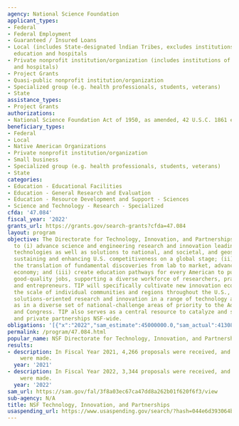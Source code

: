 ```yaml
---
agency: National Science Foundation
applicant_types:
- Federal
- Federal Employment
- Guaranteed / Insured Loans
- Local (includes State-designated lndian Tribes, excludes institutions of higher
  education and hospitals
- Private nonprofit institution/organization (includes institutions of higher education
  and hospitals)
- Project Grants
- Quasi-public nonprofit institution/organization
- Specialized group (e.g. health professionals, students, veterans)
- State
assistance_types:
- Project Grants
authorizations:
- National Science Foundation Act of 1950, as amended, 42 U.S.C. 1861 et seq.
beneficiary_types:
- Federal
- Local
- Native American Organizations
- Private nonprofit institution/organization
- Small business
- Specialized group (e.g. health professionals, students, veterans)
- State
categories:
- Education - Educational Facilities
- Education - General Research and Evaluation
- Education - Resource Development and Support - Sciences
- Science and Technology - Research - Specialized
cfda: '47.084'
fiscal_year: '2022'
grants_url: https://grants.gov/search-grants?cfda=47.084
layout: program
objective: The Directorate for Technology, Innovation, and Partnerships (TIP) seeks
  to (i) advance science and engineering research and innovation leading to breakthrough
  technologies as well as solutions to national, and societal, and geostrategic challenges,
  sustaining and enhancing U.S. competitiveness on a global stage; (ii) accelerate
  the translation of fundamental discoveries from lab to market, advancing the U.S.
  economy; and (iii) create education pathways for every American to pursue new, high-wage,
  good-quality jobs, supporting a diverse workforce of researchers, practitioners,
  and entrepreneurs. TIP will specifically cultivate new innovation ecosystems at
  the scale of individual communities and regions throughout the U.S., advancing use-inspired,
  solutions-oriented research and innovation in a range of technology areas as well
  as in a diverse set of national-challenge areas of priority to the Administration
  and Congress. TIP also serves as a central resource to catalyze and scale public
  and private partnerships NSF-wide.
obligations: '[{"x":"2022","sam_estimate":45000000.0,"sam_actual":413085919.0,"usa_spending_actual":267268.0},{"x":"2023","sam_estimate":880000000.0,"sam_actual":0.0,"usa_spending_actual":49999.0},{"x":"2024","sam_estimate":1185630000.0,"sam_actual":0.0,"usa_spending_actual":705000.0}]'
permalink: /program/47.084.html
popular_name: NSF Directorate for Technology, Innovation, and Partnerships (TIP)
results:
- description: In Fiscal Year 2021, 4,266 proposals were received, and 856 awards
    were made.
  year: '2021'
- description: In Fiscal Year 2022, 3,344 proposals were received, and 807 awards
    were made.
  year: '2022'
sam_url: https://sam.gov/fal/3f8a03ec67ca47dd8a262b01f620f6f3/view
sub-agency: N/A
title: NSF Technology, Innovation, and Partnerships
usaspending_url: https://www.usaspending.gov/search/?hash=044e6d393064bec4cdfd2171bd98f5f2
---
```

